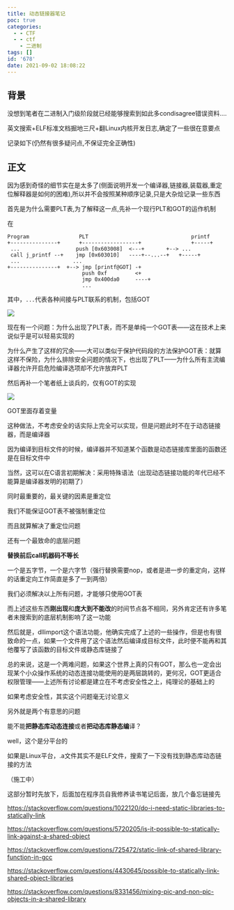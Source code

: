 ```yaml
---
title: 动态链接器笔记
poc: true
categories:
  - - CTF
  - - ctf
    - 二进制
tags: []
id: '678'
date: 2021-09-02 18:08:22
---
```


## 背景

没想到笔者在二进制入门级阶段就已经能够搜索到如此多condisagree错误资料....

英文搜索+ELF标准文档掘地三尺+翻Linux内核开发日志,确定了一些很在意要点

记录如下(仍然有很多疑问点,不保证完全正确性)

## 正文

因为感到奇怪的细节实在是太多了(侧面说明开发一个编译器,链接器,装载器,重定位解释器是如何的困难),所以并不会按照某种顺序记录,只是大杂烩记录一些东西

首先是为什么需要PLT表,为了解释这一点,先补一个现行PLT和GOT的运作机制

在

```
Program                PLT                                 printf
+---------------+      +------------------+                +-----+
 ...                  push [0x603008]  <---+       +--> ... 
 call j_printf --+    jmp [0x603010]   ----+--...--+   +-----+
 ...                 ...                  
+---------------+  +--> jmp [printf@GOT] -+  
                        push 0xf         <+  
                        jmp 0x400da0     ----+
                        ...              
```

其中，`...`代表各种间接与PLT联系的机制，包括GOT

![](https://raw.githubusercontent.com/Valkierja/ALLPIC/main/img/202303181052925.png)

现在有一个问题：为什么出现了PLT表，而不是单纯一个GOT表——这在技术上来说似乎是可以轻易实现的

为什么产生了这样的冗余——大可以类似于保护代码段的方法保护GOT表：就算这样不保险，为什么排除安全问题的情况下，也出现了PLT——为什么所有主流编译器允许开启危险编译选项却不允许放弃PLT

然后再补一个笔者纸上谈兵的，仅有GOT的实现

![](https://raw.githubusercontent.com/Valkierja/ALLPIC/main/img/202303181052122.png)

GOT里面存着变量

这种做法，不考虑安全的话实际上完全可以实现，但是问题此时不在于动态链接器，而是编译器

因为编译到目标文件的时候，编译器并不知道某个函数是动态链接库里面的函数还是在目标文件中

当然，这可以在C语言初期解决：采用特殊语法（出现动态链接功能的年代已经不能算是编译器发明的初期了）

同时最重要的，最关键的因素是重定位

我们不能保证GOT表不被强制重定位

而且就算解决了重定位问题

还有一个最致命的底层问题

**替换前后call机器码不等长**

一个是五字节，一个是六字节（强行替换需要nop，或者是进一步的重定向，这样的话重定向工作简直是多了一到两倍）

我们必须解决以上所有问题，才能够只使用GOT表

而上述这些东西**刚出现**和**庞大到不能改**的时间节点各不相同，另外肯定还有许多笔者未搜索到的底层机制影响了这一功能

然后就是，dllimport这个语法功能，他确实完成了上述的一些操作，但是也有很致命的一点，如果一个文件用了这个语法然后编译成目标文件，此时便不能再和其他覆写了该函数的目标文件或静态库链接了

总的来说，这是一个两难问题，如果这个世界上真的只有GOT，那么也一定会出现某个小众操作系统的动态连接功能使用的是两层跳转的，更何况，GOT更适合权限管理——上述所有讨论都是建立在不考虑安全性之上，纯理论的基础上的

如果考虑安全性，其实这个问题毫无讨论意义

另外就是两个有意思的问题

能不能**把静态库动态连接**或者**把动态库静态编**译？

well，这个是分平台的

如果是Linux平台，.a文件其实不是ELF文件，搜索了一下没有找到静态库动态链接的方法

（施工中）

这部分暂时先放下，后面加在程序员自我修养读书笔记后面，放几个备忘链接先

https://stackoverflow.com/questions/1022120/do-i-need-static-libraries-to-statically-link

https://stackoverflow.com/questions/5720205/is-it-possible-to-statically-link-against-a-shared-object

https://stackoverflow.com/questions/725472/static-link-of-shared-library-function-in-gcc

https://stackoverflow.com/questions/4430645/possible-to-statically-link-shared-object-libraries

https://stackoverflow.com/questions/8331456/mixing-pic-and-non-pic-objects-in-a-shared-library
